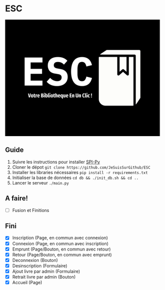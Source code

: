 # ESC

![logo](/img/esc_ratio_43_2000px.png)

## Guide
1.  Suivre les instructions pour installer [SPI-Py](https://github.com/lthiery/SPI-Py)
2.  Cloner le dépot `git clone https://github.com/JeSuisSurGithub/ESC`
3.  Installer les libraries nécessaires `pip install -r requirements.txt`
4.  Initialiser la base de données `cd db && ./init_db.sh && cd ..`
5.  Lancer le serveur `./main.py`

## A faire!
- [ ] Fusion et Finitions

## Fini
- [X] Inscription (Page, en commun avec connexion)
- [X] Connexion (Page, en commun avec inscription)
- [X] Emprunt (Page/Bouton, en commun avec retour)
- [X] Retour (Page/Bouton, en commun avec emprunt)
- [X] Deconnexion (Bouton)
- [X] Desinscription (Formulaire)
- [X] Ajout livre par admin (Formulaire)
- [X] Retrait livre par admin (Bouton)
- [X] Accueil (Page)
